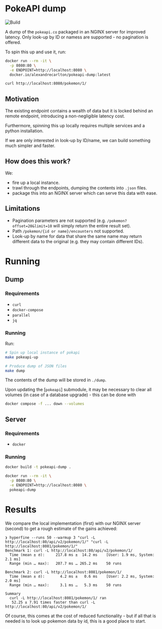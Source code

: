 # PokeAPI dump

![Build](https://github.com/alexandrecarlton/pokeapi-dump/actions/workflows/build-and-push.yml/badge.svg)

A dump of the `pokeapi.co` packaged in an NGINX server for improved latency.
Only look-up by ID or namess are supported - no pagination is offered.

To spin this up and use it, run:

```bash
docker run --rm -it \
  -p 8080:80 \
  -e ENDPOINT=http://localhost:8080 \
  docker.io/alexandrecarlton/pokeapi-dump:latest

curl http://localhost:8080/pokemon/1/
```

## Motivation

The existing endpoint contains a wealth of data but it is locked behind an
remote endpoint, introducing a non-negligible latency cost.

Furthermore, spinning this up locally requires multiple services and a python installation.

If we are only interested in look-up by ID/name, we can build something much simpler
and faster.

## How does this work?

We:

 - fire up a local instance.
 - trawl through the endpoints, dumping the contents into `.json` files.
 - package this into an NGINX server which can serve this data with ease.

## Limitations

 - Pagination parameters are not supported (e.g. `/pokemon?offset=20&limit=10`
   will simply return the entire result set).
 - Path `/pokemon/{id or name}/encounters` not supported.
 - Look-up by name for data that share the same name may return different data to
   the original (e.g. they may contain different IDs).

# Running

## Dump

### Requirements

 - `curl`
 - `docker-compose`
 - `parallel`
 - `jq`

### Running

Run:

```sh
# Spin up local instance of pokapi
make pokeapi-up

# Produce dump of JSON files
make dump
```

The contents of the dump will be stored in `./dump`.

Upon updating the [`pokeapi`] submodule, it may be necessary to clear all
volumes (in case of a database upgrade) - this can be done with

```sh
docker compose -f ... down --volumes
```

## Server

### Requirements

 - `docker`

### Running

```bash
docker build -t pokeapi-dump .

docker run --rm -it \
  -p 8080:80 \
  -e ENDPOINT=http://localhost:8080 \
  pokeapi-dump
```

# Results

We compare the local implementation (first) with our NGINX server (second) to
get a rough estimate of the gains achieved:

```
❯ hyperfine --runs 50 --warmup 3 "curl -L http://localhost:80/api/v2/pokemon/1/" "curl -L http://localhost:8081/pokemon/1/"
Benchmark 1: curl -L http://localhost:80/api/v2/pokemon/1/
  Time (mean ± σ):     217.8 ms ±  14.2 ms    [User: 1.9 ms, System: 2.1 ms]
  Range (min … max):   207.7 ms … 265.2 ms    50 runs

Benchmark 2: curl -L http://localhost:8081/pokemon/1/
  Time (mean ± σ):       4.2 ms ±   0.6 ms    [User: 2.2 ms, System: 2.0 ms]
  Range (min … max):     3.1 ms …   5.3 ms    50 runs

Summary
  curl -L http://localhost:8081/pokemon/1/ ran
   52.25 ± 7.91 times faster than curl -L http://localhost:80/api/v2/pokemon/1/
```

Of course, this comes at the cost of reduced functionality - but if all that is
needed is to look up pokemon data by id, this is a good place to start.
